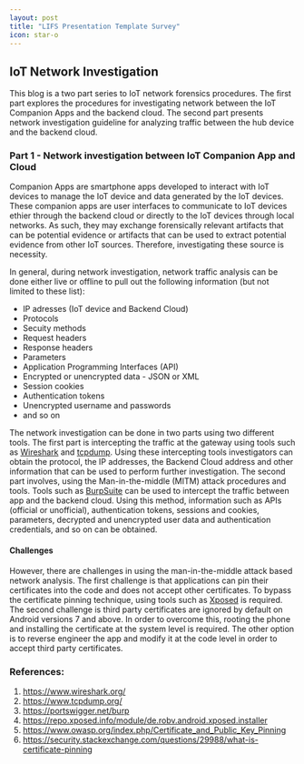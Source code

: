 ```yaml
---
layout: post
title: "LIFS Presentation Template Survey"
icon: star-o
---
```


## IoT Network Investigation

This blog is a two part series to IoT network forensics procedures. The first part explores the procedures for investigating network between the IoT Companion Apps and the backend cloud. The second part presents network investigation guideline for analyzing traffic between the hub device and the backend cloud.

### Part 1 - Network investigation between IoT Companion App and Cloud

Companion Apps are smartphone apps developed to interact with IoT devices to manage the IoT device and data generated by the IoT devices. These companion apps are user interfaces to communicate to IoT devices ethier through the backend cloud or directly to the IoT devices through local networks. As such, they may exchange forensically relevant artifacts that can be potential evidence or artifacts that can be used to extract potential evidence from other IoT sources. Therefore, investigating these source is necessity. 

In general, during network investigation, network traffic analysis can be done either live or offline to pull out the following information (but not limited to these list):
 
* IP adresses (IoT device and Backend Cloud)
* Protocols
* Secuity methods
* Request headers
* Response headers
* Parameters
* Application Programming Interfaces (API)
* Encrypted or unencrypted data - JSON or XML
* Session cookies 
* Authentication tokens
* Unencrypted username and passwords
* and so on
 
The network investigation can be done in two parts using two different tools. The first part is intercepting the traffic at the gateway using tools such as [Wireshark](https://www.wireshark.org/) and [tcpdump](https://www.tcpdump.org/). Using these intercepting tools investigators can obtain the protocol, the IP addresses, the Backend Cloud address and other information that can be used to perform further investigation. The second part involves, using the Man-in-the-middle (MITM) attack procedures and tools. Tools such as [BurpSuite](https://portswigger.net/burp) can be used to intercept the traffic between app and the backend cloud. Using this method, information such as APIs (official or unofficial), authentication tokens, sessions and cookies, parameters, decrypted and unencrypted user data and authentication credentials, and so on can be obtained.

#### Challenges

However, there are challenges in using the man-in-the-middle attack based network analysis. The first challenge is that applications can pin their certificates into the code and does not accept other certificates. To bypass the certificate pinning technique, using tools such as [Xposed](https://repo.xposed.info/module/de.robv.android.xposed.installer) is required. The second challenge is third party certificates are ignored by default on Android versions 7 and above. In order to overcome this, rooting the phone and installing the certificate at the system level is required. The other option is to reverse engineer the app and modify it at the code level in order to accept third party certificates.


### References:
1. https://www.wireshark.org/
2. https://www.tcpdump.org/
3. https://portswigger.net/burp
4. https://repo.xposed.info/module/de.robv.android.xposed.installer
5. https://www.owasp.org/index.php/Certificate_and_Public_Key_Pinning
6. https://security.stackexchange.com/questions/29988/what-is-certificate-pinning
